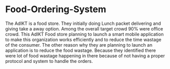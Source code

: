 # Food-Ordering-System
The AdIKT is a food store. They initially doing Lunch packet delivering and giving take a away option. Among the overall target crowd 90% were office crowd. This AdIKT Food store planning to launch a smart mobile application to make this organization works efficiently and to reduce the time wastage of the consumer. The other reason why they are planning to launch an application is to reduce the food wastage. Because they identified there were lot of food wastage happening in there because of not having a proper protocol and system to handle the orders.
